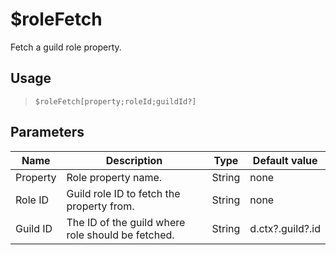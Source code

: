 # $roleFetch
Fetch a guild role property.
## Usage
> `$roleFetch[property;roleId;guildId?]`
## Parameters
|   Name   |                    Description                    |  Type  |  Default value   |
|----------|---------------------------------------------------|--------|------------------|
| Property | Role property name.                               | String | none             |
| Role ID  | Guild role ID to fetch the property from.         | String | none             |
| Guild ID | The ID of the guild where role should be fetched. | String | d.ctx?.guild?.id |
